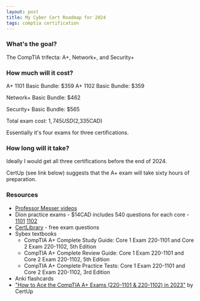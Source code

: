 ```yaml
---
layout: post
title: My Cyber Cert Roadmap for 2024
tags: comptia certification
---
```


### What's the goal?
The CompTIA trifecta: A+, Network+, and Security+

### How much will it cost?
A+ 1101 Basic Bundle: $359
A+ 1102 Basic Bundle: $359

Network+ Basic Bundle: $462

Security+ Basic Bundle: $565

Total exam cost: $1,745USD ($2,335CAD)

Essentially it's four exams for three certifications.

### How long will it take?
Ideally I would get all three certifications before the end of 2024.

CertUp (see link below) suggests that the A+ exam will take sixty hours of preparation. 

### Resources
- [Professor Messer videos](https://youtube.com/playlist?list=PLG49S3nxzAnnOmvg5UGVenB_qQgsh01uC&feature=shared)
- Dion practice exams - $14CAD includes 540 questions for each core - [1101](https://www.udemy.com/course/comptia-a-220-1101-core-1-practice-exams-new-for-2022/) [1102](https://www.udemy.com/course/comptia-a-220-1102-core-2-practice-exams-new-for-2022/)
- [CertLibrary](https://www.certlibrary.com/info/220-1101) - free exam questions
- Sybex textbooks
    - CompTIA A+ Complete Study Guide: Core 1 Exam 220-1101 and Core 2 Exam 220-1102, 5th Edition 
    - CompTIA A+ Complete Review Guide: Core 1 Exam 220-1101 and Core 2 Exam 220-1102, 5th Edition 
    - CompTIA A+ Complete Practice Tests: Core 1 Exam 220-1101 and Core 2 Exam 220-1102, 3rd Edition 
- Anki flashcards
- ["How to Ace the CompTIA A+ Exams (220-1101 & 220-1102) in 2023"](https://certup.com/comptia-a-plus/exam-guide) by CertUp 